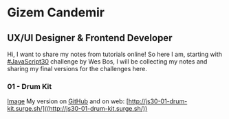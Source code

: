 # Gizem Candemir
## UX/UI Designer & Frontend Developer

Hi, I want to share my notes from tutorials online! So here I am, starting with [#JavaScript30](https://javascript30.com/) challenge by Wes Bos, I will be collecting my notes and sharing my final versions for the challenges here. 

### 01 - Drum Kit

[Image](https://github.com/gizemcandemir/JavaScript30/blob/master/01%20-%20JavaScript%20Drum%20Kit/images/lachy-spratt-VSkeg0xHsss-unsplash.jpg)
My version on [GitHub](https://github.com/gizemcandemir/JavaScript30/tree/master/01%20-%20JavaScript%20Drum%20Kit) and
on web: [http://js30-01-drum-kit.surge.sh/]((http://js30-01-drum-kit.surge.sh/))

